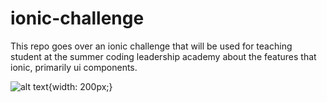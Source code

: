 # ionic-challenge
This repo goes over an ionic challenge that will be used for teaching student at the summer coding leadership academy about the features that ionic, primarily ui components. 


![alt text](https://i.ibb.co/74fTRvD/Screen-Shot-2021-07-06-at-12-04-16-AM.png){width: 200px;}
